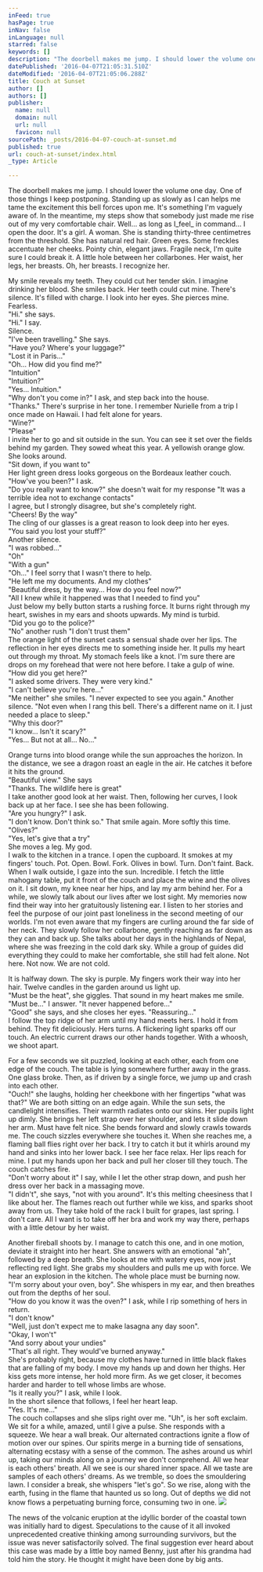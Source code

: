 ```yaml
---
inFeed: true
hasPage: true
inNav: false
inLanguage: null
starred: false
keywords: []
description: "The doorbell makes me jump. I should lower the volume one day. One of those things I keep postponing. Standing up as slowly as I can helps me\_tame the excitement this bell forces upon me. It’s something I’m vaguely aware of. In the meantime, my steps\_show that somebody just made me rise out of my very comfortable chair. Well… as long as Ifeel\_in command… I open the door.\_It’s a\_girl.\_A woman.\_She is standing thirty-three\_centimetres from the threshold. She has natural red hair. Green eyes. Some freckles accentuate her cheeks. Pointy chin,\_elegant jaws. Fragile neck, I’m quite sure I could break it. A little hole between her collarbones. Her waist, her legs, her breasts. Oh, her breasts. I recognize her."
datePublished: '2016-04-07T21:05:31.510Z'
dateModified: '2016-04-07T21:05:06.288Z'
title: Couch at Sunset
author: []
authors: []
publisher:
  name: null
  domain: null
  url: null
  favicon: null
sourcePath: _posts/2016-04-07-couch-at-sunset.md
published: true
url: couch-at-sunset/index.html
_type: Article

---
```

The doorbell makes me jump. I should lower the volume one day. One of those things I keep postponing. Standing up as slowly as I can helps me tame the excitement this bell forces upon me. It's something I'm vaguely aware of. In the meantime, my steps show that somebody just made me rise out of my very comfortable chair. Well... as long as I_feel_ in command... I open the door. It's a girl. A woman. She is standing thirty-three centimetres from the threshold. She has natural red hair. Green eyes. Some freckles accentuate her cheeks. Pointy chin, elegant jaws. Fragile neck, I'm quite sure I could break it. A little hole between her collarbones. Her waist, her legs, her breasts. Oh, her breasts. I recognize her.

My smile reveals my teeth. They could cut her tender skin. I imagine drinking her blood. She smiles back. Her teeth could cut mine. There's silence. It's filled with charge. I look into her eyes. She pierces mine. Fearless.  
"Hi." she says.  
"Hi." I say.  
Silence.  
"I've been travelling." She says.  
"Have you? Where's your luggage?"  
"Lost it in Paris..."  
"Oh... How did you find me?"  
"Intuition"  
"Intuition?"  
"Yes... Intuition."  
"Why don't you come in?" I ask, and step back into the house.  
"Thanks." There's surprise in her tone. I remember Nurielle from a trip I once made on Hawaii. I had felt alone for years.  
"Wine?"  
"Please"  
I invite her to go and sit outside in the sun. You can see it set over the fields behind my garden. They sowed wheat this year. A yellowish orange glow. She looks around.  
"Sit down, if you want to"  
Her light green dress looks gorgeous on the Bordeaux leather couch.  
"How've you been?" I ask.  
"Do you really want to know?" she doesn't wait for my response "It was a terrible idea not to exchange contacts"  
I agree, but I strongly disagree, but she's completely right.  
"Cheers! By the way"  
The cling of our glasses is a great reason to look deep into her eyes.  
"You said you lost your stuff?"  
Another silence.  
"I was robbed..."  
"Oh"  
"With a gun"  
"Oh..." I feel sorry that I wasn't there to help.  
"He left me my documents. And my clothes"  
"Beautiful dress, by the way... How do you feel now?"  
"All I knew while it happened was that I needed to find you"  
Just below my belly button starts a rushing force. It burns right through my heart, swishes in my ears and shoots upwards. My mind is turbid.  
"Did you go to the police?"  
"No" another rush "I don't trust them"  
The orange light of the sunset casts a sensual shade over her lips. The reflection in her eyes directs me to something inside her. It pulls my heart out through my throat. My stomach feels like a knot. I'm sure there are drops on my forehead that were not here before. I take a gulp of wine.  
"How did you get here?"  
"I asked some drivers. They were very kind."  
"I can't believe you're here..."  
"Me neither" she smiles. "I never expected to see you again." Another silence. "Not even when I rang this bell. There's a different name on it. I just needed a place to sleep."  
"Why this door?"  
"I know... Isn't it scary?"  
"Yes... But not at all... No..."

Orange turns into blood orange while the sun approaches the horizon. In the distance, we see a dragon roast an eagle in the air. He catches it before it hits the ground.  
"Beautiful view." She says  
"Thanks. The wildlife here is great"  
I take another good look at her waist. Then, following her curves, I look back up at her face. I see she has been following.  
"Are you hungry?" I ask.  
"I don't know. Don't think so." That smile again. More softly this time.  
"Olives?"  
"Yes, let's give that a try"  
She moves a leg. My god.  
I walk to the kitchen in a trance. I open the cupboard. It smokes at my fingers' touch. Pot. Open. Bowl. Fork. Olives in bowl. Turn. Don't faint. Back. When I walk outside, I gaze into the sun. Incredible. I fetch the little mahogany table, put it front of the couch and place the wine and the olives on it. I sit down, my knee near her hips, and lay my arm behind her. For a while, we slowly talk about our lives after we lost sight. My memories now find their way into her gratuitously listening ear. I listen to her stories and feel the purpose of our joint past loneliness in the second meeting of our worlds. I'm not even aware that my fingers are curling around the far side of her neck. They slowly follow her collarbone, gently reaching as far down as they can and back up. She talks about her days in the highlands of Nepal, where she was freezing in the cold dark sky. While a group of guides did everything they could to make her comfortable, she still had felt alone. Not here. Not now. We are not cold.

It is halfway down. The sky is purple. My fingers work their way into her hair. Twelve candles in the garden around us light up.  
"Must be the heat", she giggles. That sound in my heart makes me smile.  
"Must be..." I answer. "It never happened before..."  
"Good" she says, and she closes her eyes. "Reassuring..."  
I follow the top ridge of her arm until my hand meets hers. I hold it from behind. They fit deliciously. Hers turns. A flickering light sparks off our touch. An electric current draws our other hands together. With a whoosh, we shoot apart.

For a few seconds we sit puzzled, looking at each other, each from one edge of the couch. The table is lying somewhere further away in the grass. One glass broke. Then, as if driven by a single force, we jump up and crash into each other.  
"Ouch!" she laughs, holding her cheekbone with her fingertips "what was that?" We are both sitting on an edge again. While the sun sets, the candlelight intensifies. Their warmth radiates onto our skins. Her pupils light up dimly. She brings her left strap over her shoulder, and lets it slide down her arm. Must have felt nice. She bends forward and slowly crawls towards me. The couch sizzles everywhere she touches it. When she reaches me, a flaming ball flies right over her back. I try to catch it but it whirls around my hand and sinks into her lower back. I see her face relax. Her lips reach for mine. I put my hands upon her back and pull her closer till they touch. The couch catches fire.  
"Don't worry about it" I say, while I let the other strap down, and push her dress over her back in a massaging move.  
"I didn't", she says, "not with you around". It's this melting cheesiness that I like about her. The flames reach out further while we kiss, and sparks shoot away from us. They take hold of the rack I built for grapes, last spring. I don't care. All I want is to take off her bra and work my way there, perhaps with a little detour by her waist.

Another fireball shoots by. I manage to catch this one, and in one motion, deviate it straight into her heart. She answers with an emotional "ah", followed by a deep breath. She looks at me with watery eyes, now just reflecting red light. She grabs my shoulders and pulls me up with force. We hear an explosion in the kitchen. The whole place must be burning now.  
"I'm sorry about your oven, boy". She whispers in my ear, and then breathes out from the depths of her soul.  
"How do you know it was the oven?" I ask, while I rip something of hers in return.  
"I don't know"  
"Well, just don't expect me to make lasagna any day soon".  
"Okay, I won't"  
"And sorry about your undies"  
"That's all right. They would've burned anyway."  
She's probably right, because my clothes have turned in little black flakes that are falling of my body. I move my hands up and down her thighs. Her kiss gets more intense, her hold more firm. As we get closer, it becomes harder and harder to tell whose limbs are whose.  
"Is it really you?" I ask, while I look.  
In the short silence that follows, I feel her heart leap.  
"Yes. It's me..."  
The couch collapses and she slips right over me. "Uh", is her soft exclaim. We sit for a while, amazed, until I give a pulse. She responds with a squeeze. We hear a wall break. Our alternated contractions ignite a flow of motion over our spines. Our spirits merge in a burning tide of sensations, alternating ecstasy with a sense of the common. The ashes around us whirl up, taking our minds along on a journey we don't comprehend. All we hear is each others' breath. All we see is our shared inner space. All we taste are samples of each others' dreams. As we tremble, so does the smouldering lawn. I consider a break, she whispers "let's go". So we rise, along with the earth, fusing in the flame that haunted us so long. Out of depths we did not know flows a perpetuating burning force, consuming two in one.
![](https://the-grid-user-content.s3-us-west-2.amazonaws.com/a6e72380-2905-47d5-8c62-c38b121e77bf.jpg)

The news of the volcanic eruption at the idyllic border of the coastal town was initially hard to digest. Speculations to the cause of it all invoked unprecedented creative thinking among surrounding survivors, but the issue was never satisfactorily solved. The final suggestion ever heard about this case was made by a little boy named Benny, just after his grandma had told him the story. He thought it might have been done by big ants.